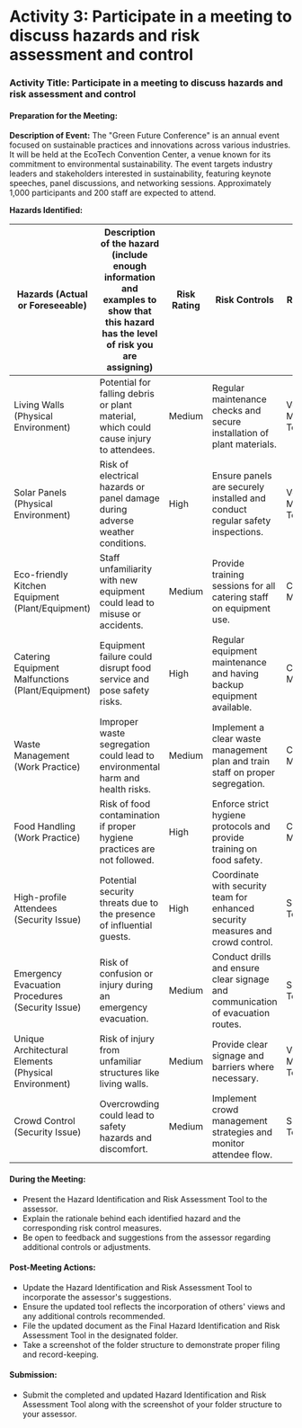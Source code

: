 # Activity 3: Participate in a meeting to discuss hazards and risk assessment and control

### Activity Title: Participate in a meeting to discuss hazards and risk assessment and control

#### Preparation for the Meeting:

**Description of Event:**
The "Green Future Conference" is an annual event focused on sustainable practices and innovations across various industries. It will be held at the EcoTech Convention Center, a venue known for its commitment to environmental sustainability. The event targets industry leaders and stakeholders interested in sustainability, featuring keynote speeches, panel discussions, and networking sessions. Approximately 1,000 participants and 200 staff are expected to attend.

**Hazards Identified:**

| Hazards (Actual or Foreseeable) | Description of the hazard (include enough information and examples to show that this hazard has the level of risk you are assigning) | Risk Rating | Risk Controls | Responsible |
|---------------------------------|--------------------------------------------------------------------------------------------------------------------------------------|-------------|---------------|-------------|
| Living Walls (Physical Environment) | Potential for falling debris or plant material, which could cause injury to attendees. | Medium | Regular maintenance checks and secure installation of plant materials. | Venue Maintenance Team |
| Solar Panels (Physical Environment) | Risk of electrical hazards or panel damage during adverse weather conditions. | High | Ensure panels are securely installed and conduct regular safety inspections. | Venue Maintenance Team |
| Eco-friendly Kitchen Equipment (Plant/Equipment) | Staff unfamiliarity with new equipment could lead to misuse or accidents. | Medium | Provide training sessions for all catering staff on equipment use. | Catering Manager |
| Catering Equipment Malfunctions (Plant/Equipment) | Equipment failure could disrupt food service and pose safety risks. | High | Regular equipment maintenance and having backup equipment available. | Catering Manager |
| Waste Management (Work Practice) | Improper waste segregation could lead to environmental harm and health risks. | Medium | Implement a clear waste management plan and train staff on proper segregation. | Catering Manager |
| Food Handling (Work Practice) | Risk of food contamination if proper hygiene practices are not followed. | High | Enforce strict hygiene protocols and provide training on food safety. | Catering Manager |
| High-profile Attendees (Security Issue) | Potential security threats due to the presence of influential guests. | High | Coordinate with security team for enhanced security measures and crowd control. | Security Team |
| Emergency Evacuation Procedures (Security Issue) | Risk of confusion or injury during an emergency evacuation. | Medium | Conduct drills and ensure clear signage and communication of evacuation routes. | Security Team |
| Unique Architectural Elements (Physical Environment) | Risk of injury from unfamiliar structures like living walls. | Medium | Provide clear signage and barriers where necessary. | Venue Maintenance Team |
| Crowd Control (Security Issue) | Overcrowding could lead to safety hazards and discomfort. | Medium | Implement crowd management strategies and monitor attendee flow. | Security Team |

#### During the Meeting:

- Present the Hazard Identification and Risk Assessment Tool to the assessor.
- Explain the rationale behind each identified hazard and the corresponding risk control measures.
- Be open to feedback and suggestions from the assessor regarding additional controls or adjustments.

#### Post-Meeting Actions:

- Update the Hazard Identification and Risk Assessment Tool to incorporate the assessor's suggestions.
- Ensure the updated tool reflects the incorporation of others' views and any additional controls recommended.
- File the updated document as the Final Hazard Identification and Risk Assessment Tool in the designated folder.
- Take a screenshot of the folder structure to demonstrate proper filing and record-keeping.

#### Submission:

- Submit the completed and updated Hazard Identification and Risk Assessment Tool along with the screenshot of your folder structure to your assessor.
